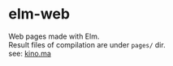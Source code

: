 # elm-web
Web pages made with Elm.  
Result files of compilation are under `pages/` dir.  
see: [kino.ma](https://kino.ma/)
